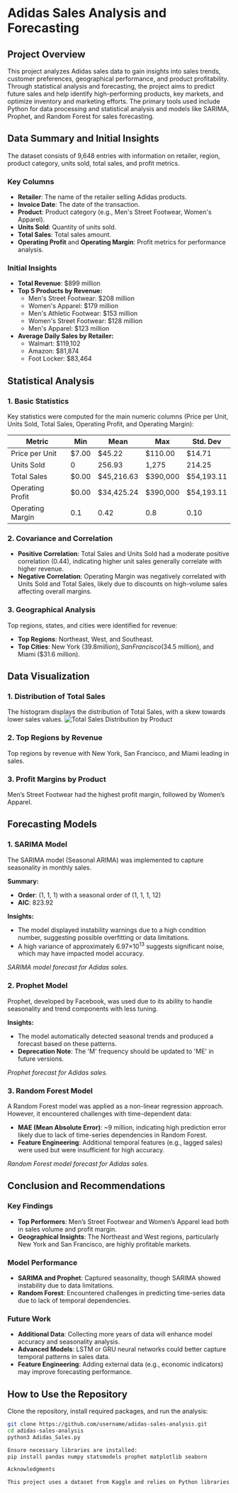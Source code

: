 # Adidas Sales Analysis and Forecasting

## Project Overview

This project analyzes Adidas sales data to gain insights into sales trends, customer preferences, geographical performance, and product profitability. Through statistical analysis and forecasting, the project aims to predict future sales and help identify high-performing products, key markets, and optimize inventory and marketing efforts. The primary tools used include Python for data processing and statistical analysis and models like SARIMA, Prophet, and Random Forest for sales forecasting.

## Data Summary and Initial Insights

The dataset consists of 9,648 entries with information on retailer, region, product category, units sold, total sales, and profit metrics.

### Key Columns

- **Retailer**: The name of the retailer selling Adidas products.
- **Invoice Date**: The date of the transaction.
- **Product**: Product category (e.g., Men's Street Footwear, Women's Apparel).
- **Units Sold**: Quantity of units sold.
- **Total Sales**: Total sales amount.
- **Operating Profit** and **Operating Margin**: Profit metrics for performance analysis.

### Initial Insights

- **Total Revenue**: $899 million
- **Top 5 Products by Revenue:**
  - Men's Street Footwear: $208 million
  - Women's Apparel: $179 million
  - Men's Athletic Footwear: $153 million
  - Women's Street Footwear: $128 million
  - Men's Apparel: $123 million
- **Average Daily Sales by Retailer:**
  - Walmart: $119,102
  - Amazon: $81,874
  - Foot Locker: $83,464

## Statistical Analysis

### 1. Basic Statistics

Key statistics were computed for the main numeric columns (Price per Unit, Units Sold, Total Sales, Operating Profit, and Operating Margin):

| Metric            |     Min     |     Mean     |     Max     | Std. Dev   |
|-------------------|-------------|--------------|-------------|------------|
| Price per Unit    | $7.00       | $45.22       | $110.00     | $14.71     |
| Units Sold        | 0           | 256.93       | 1,275       | 214.25     |
| Total Sales       | $0.00       | $45,216.63   | $390,000    | $54,193.11 |
| Operating Profit  | $0.00       | $34,425.24   | $390,000    | $54,193.11 |
| Operating Margin  | 0.1         | 0.42         | 0.8         | 0.10       |

### 2. Covariance and Correlation

- **Positive Correlation**: Total Sales and Units Sold had a moderate positive correlation (0.44), indicating higher unit sales generally correlate with higher revenue.
- **Negative Correlation**: Operating Margin was negatively correlated with Units Sold and Total Sales, likely due to discounts on high-volume sales affecting overall margins.

### 3. Geographical Analysis

Top regions, states, and cities were identified for revenue:

- **Top Regions**: Northeast, West, and Southeast.
- **Top Cities**: New York ($39.8 million), San Francisco ($34.5 million), and Miami ($31.6 million).

## Data Visualization

### 1. Distribution of Total Sales

The histogram displays the distribution of Total Sales, with a skew towards lower sales values.
![Total Sales Distribution by Product](main/Total_Sales_Distribution_by_Product.png)

### 2. Top Regions by Revenue

Top regions by revenue with New York, San Francisco, and Miami leading in sales.

### 3. Profit Margins by Product

Men’s Street Footwear had the highest profit margin, followed by Women’s Apparel.

## Forecasting Models

### 1. SARIMA Model

The SARIMA model (Seasonal ARIMA) was implemented to capture seasonality in monthly sales.

**Summary:**

- **Order**: (1, 1, 1) with a seasonal order of (1, 1, 1, 12)
- **AIC**: 823.92

**Insights:**

- The model displayed instability warnings due to a high condition number, suggesting possible overfitting or data limitations.
- A high variance of approximately 6.97×10<sup>13</sup> suggests significant noise, which may have impacted model accuracy.

*SARIMA model forecast for Adidas sales.*

### 2. Prophet Model

Prophet, developed by Facebook, was used due to its ability to handle seasonality and trend components with less tuning.

**Insights:**

- The model automatically detected seasonal trends and produced a forecast based on these patterns.
- **Deprecation Note**: The 'M' frequency should be updated to 'ME' in future versions.

*Prophet forecast for Adidas sales.*

### 3. Random Forest Model

A Random Forest model was applied as a non-linear regression approach. However, it encountered challenges with time-dependent data:

- **MAE (Mean Absolute Error)**: ~9 million, indicating high prediction error likely due to lack of time-series dependencies in Random Forest.
- **Feature Engineering**: Additional temporal features (e.g., lagged sales) were used but were insufficient for high accuracy.

*Random Forest model forecast for Adidas sales.*

## Conclusion and Recommendations

### Key Findings

- **Top Performers**: Men’s Street Footwear and Women’s Apparel lead both in sales volume and profit margin.
- **Geographical Insights**: The Northeast and West regions, particularly New York and San Francisco, are highly profitable markets.

### Model Performance

- **SARIMA and Prophet**: Captured seasonality, though SARIMA showed instability due to data limitations.
- **Random Forest**: Encountered challenges in predicting time-series data due to lack of temporal dependencies.

### Future Work

- **Additional Data**: Collecting more years of data will enhance model accuracy and seasonality analysis.
- **Advanced Models**: LSTM or GRU neural networks could better capture temporal patterns in sales data.
- **Feature Engineering**: Adding external data (e.g., economic indicators) may improve forecasting performance.

## How to Use the Repository

Clone the repository, install required packages, and run the analysis:

```bash
git clone https://github.com/username/adidas-sales-analysis.git
cd adidas-sales-analysis
python3 Adidas_Sales.py

Ensure necessary libraries are installed:
pip install pandas numpy statsmodels prophet matplotlib seaborn

Acknowledgments

This project uses a dataset from Kaggle and relies on Python libraries such as pandas, statsmodels, prophet, and sklearn for analysis. Visualizations were created with matplotlib and seaborn.
